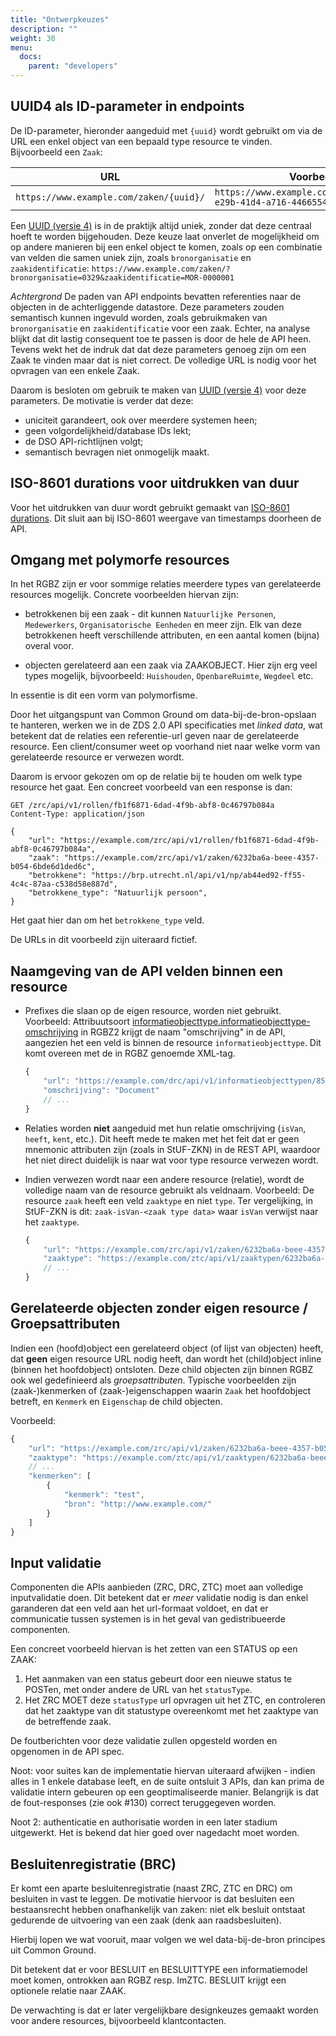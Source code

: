 ```yaml
---
title: "Ontwerpkeuzes"
description: ""
weight: 30
menu:
  docs:
    parent: "developers"
---
```


## UUID4 als ID-parameter in endpoints

De ID-parameter, hieronder aangeduid met `{uuid}` wordt gebruikt om via de URL
een enkel object van een bepaald type resource te vinden. Bijvoorbeeld een
`Zaak`:

|URL|Voorbeeld|
|---|---|
| `https://www.example.com/zaken/{uuid}/`|`https://www.example.com/zaken/550e8400-e29b-41d4-a716-446655440000/`|

Een [UUID (versie 4)] is in de praktijk altijd uniek, zonder dat deze centraal
hoeft te worden bijgehouden. Deze keuze laat onverlet de mogelijkheid om op
andere manieren bij een enkel object te komen, zoals op een combinatie van
velden die samen uniek zijn, zoals `bronorganisatie` en `zaakidentificatie`:
`https://www.example.com/zaken/?bronorganisatie=0329&zaakidentificatie=MOR-0000001`

*Achtergrond*
De paden van API endpoints bevatten referenties naar de objecten in de
achterliggende datastore. Deze parameters zouden semantisch kunnen ingevuld
worden, zoals gebruikmaken van `bronorganisatie` en `zaakidentificatie` voor
een zaak. Echter, na analyse blijkt dat dit lastig consequent toe te passen is
door de hele de API heen. Tevens wekt het de indruk dat dat deze parameters
genoeg zijn om een Zaak te vinden maar dat is niet correct. De volledige URL is
nodig voor het opvragen van een enkele Zaak.

Daarom is besloten om gebruik te maken van [UUID (versie 4)] voor deze
parameters. De motivatie is verder dat deze:

* uniciteit garandeert, ook over meerdere systemen heen;
* geen volgordelijkheid/database IDs lekt;
* de DSO API-richtlijnen volgt;
* semantisch bevragen niet onmogelijk maakt.

[UUID (versie 4)]: https://en.wikipedia.org/wiki/Universally_unique_identifier#Version_4_(random)


## ISO-8601 durations voor uitdrukken van duur

Voor het uitdrukken van duur wordt gebruikt gemaakt van [ISO-8601 durations](https://en.wikipedia.org/wiki/ISO_8601#Durations). Dit sluit aan bij ISO-8601 weergave van timestamps doorheen de API.


## Omgang met polymorfe resources

In het RGBZ zijn er voor sommige relaties meerdere types van gerelateerde
resources mogelijk. Concrete voorbeelden hiervan zijn:

* betrokkenen bij een zaak - dit kunnen `Natuurlijke Personen`, `Medewerkers`,
  `Organisatorische Eenheden` en meer zijn. Elk van deze betrokkenen heeft
  verschillende attributen, en een aantal komen (bijna) overal voor.

* objecten gerelateerd aan een zaak via ZAAKOBJECT. Hier zijn erg veel types
  mogelijk, bijvoorbeeld: `Huishouden`, `OpenbareRuimte`, `Wegdeel` etc.

In essentie is dit een vorm van polymorfisme.

Door het uitgangspunt van Common Ground om data-bij-de-bron-opslaan te hanteren,
werken we in de ZDS 2.0 API specificaties met _linked data_, wat betekent
dat de relaties een referentie-url geven naar de gerelateerde resource. Een
client/consumer weet op voorhand niet naar welke vorm van gerelateerde resource
er verwezen wordt.

Daarom is ervoor gekozen om op de relatie bij te houden om welk type resource
het gaat. Een concreet voorbeeld van een response is dan:

```http
GET /zrc/api/v1/rollen/fb1f6871-6dad-4f9b-abf8-0c46797b084a
Content-Type: application/json

{
    "url": "https://example.com/zrc/api/v1/rollen/fb1f6871-6dad-4f9b-abf8-0c46797b084a",
    "zaak": "https://example.com/zrc/api/v1/zaken/6232ba6a-beee-4357-b054-6bde6d1ded6c",
    "betrokkene": "https://brp.utrecht.nl/api/v1/np/ab44ed92-ff55-4c4c-87aa-c538d58e887d",
    "betrokkene_type": "Natuurlijk persoon",
}
```

Het gaat hier dan om het `betrokkene_type` veld.

De URLs in dit voorbeeld zijn uiteraard fictief.


## Naamgeving van de API velden binnen een resource

* Prefixes die slaan op de eigen resource, worden niet gebruikt. Voorbeeld:
  Attribuutsoort [informatieobjecttype.informatieobjecttype-omschrijving](https://www.gemmaonline.nl/index.php/Imztc_2.1/doc/attribuutsoort/informatieobjecttype.informatieobjecttype-omschrijving)
  in RGBZ2 krijgt de naam "omschrijving" in de API, aangezien het een veld is
  binnen de resource `informatieobjecttype`. Dit komt overeen met de in RGBZ
  genoemde XML-tag.

  ```javascript
  {
      "url": "https://example.com/drc/api/v1/informatieobjecttypen/8534ba6a-bcde-4387-b054-6bde6d1ded8f",
      "omschrijving": "Document"
      // ...
  }
  ```
* Relaties worden **niet** aangeduid met hun relatie omschrijving (`isVan`,
  `heeft`, `kent`, etc.). Dit heeft mede te maken met het feit dat er geen
  mnemonic attributen zijn (zoals in StUF-ZKN) in de REST API, waardoor het
  niet direct duidelijk is naar wat voor type resource verwezen wordt.
* Indien verwezen wordt naar een andere resource (relatie), wordt de volledige
  naam van de resource gebruikt als veldnaam. Voorbeeld: De resource `zaak`
  heeft een veld `zaaktype` en niet `type`. Ter vergelijking, in StUF-ZKN is
  dit: `zaak-isVan-<zaak type data>` waar `isVan` verwijst naar het `zaaktype`.

  ```javascript
  {
      "url": "https://example.com/zrc/api/v1/zaken/6232ba6a-beee-4357-b054-6bde6d1ded6c",
      "zaaktype": "https://example.com/ztc/api/v1/zaaktypen/6232ba6a-beee-4357-b054-6bde6d1ded6c"
      // ...
  }
  ```


## Gerelateerde objecten zonder eigen resource / Groepsattributen

Indien een (hoofd)object een gerelateerd object (of lijst van objecten) heeft,
dat **geen** eigen resource URL nodig heeft, dan wordt het (child)object inline
(binnen het hoofdobject) ontsloten. Deze child objecten zijn binnen RGBZ
ook wel gedefinieerd als *groepsattributen*. Typische voorbeelden zijn
(zaak-)kenmerken of (zaak-)eigenschappen waarin `Zaak` het hoofdobject betreft,
en `Kenmerk` en `Eigenschap` de child objecten.

Voorbeeld:

```javascript
{
    "url": "https://example.com/zrc/api/v1/zaken/6232ba6a-beee-4357-b054-6bde6d1ded6c",
    "zaaktype": "https://example.com/ztc/api/v1/zaaktypen/6232ba6a-beee-4357-b054-6bde6d1ded6c"
    // ...
    "kenmerken": [
        {
            "kenmerk": "test",
            "bron": "http://www.example.com/"
        }
    ]
}
```


## Input validatie

Componenten die APIs aanbieden (ZRC, DRC, ZTC) moet aan volledige
inputvalidatie doen. Dit betekent dat er _meer_ validatie nodig is dan enkel
garanderen dat een veld aan het url-formaat voldoet, en dat er communicatie
tussen systemen is in het geval van gedistribueerde componenten.

Een concreet voorbeeld hiervan is het zetten van een STATUS op een ZAAK:

1. Het aanmaken van een status gebeurt door een nieuwe status te POSTen, met
   onder andere de URL van het `statusType`.
2. Het ZRC MOET deze `statusType` url opvragen uit het ZTC, en controleren dat
   het zaaktype van dit statustype overeenkomt met het zaaktype van de
   betreffende zaak.

De foutberichten voor deze validatie zullen opgesteld worden en opgenomen in
de API spec.

Noot: voor suites kan de implementatie hiervan uiteraard afwijken - indien
alles in 1 enkele database leeft, en de suite ontsluit 3 APIs, dan kan prima
de validatie intern gebeuren op een geoptimaliseerde manier. Belangrijk is dat
de fout-responses (zie ook #130) correct teruggegeven worden.

Noot 2: authenticatie en authorisatie worden in een later stadium uitgewerkt.
Het is bekend dat hier goed over nagedacht moet worden.


## Besluitenregistratie (BRC)

Er komt een aparte besluitenregistratie (naast ZRC, ZTC en DRC) om besluiten
in vast te leggen. De motivatie hiervoor is dat besluiten een bestaansrecht
hebben onafhankelijk van zaken: niet elk besluit ontstaat gedurende de
uitvoering van een zaak (denk aan raadsbesluiten).

Hierbij lopen we wat vooruit, maar volgen we wel data-bij-de-bron principes uit
Common Ground.

Dit betekent dat er voor BESLUIT en BESLUITTYPE een informatiemodel moet komen,
ontrokken aan RGBZ resp. ImZTC. BESLUIT krijgt een optionele relatie naar ZAAK.

De verwachting is dat er later vergelijkbare designkeuzes gemaakt worden voor
andere resources, bijvoorbeeld klantcontacten.
